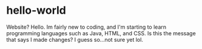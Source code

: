 # hello-world
Website?
Hello. Im fairly new to coding, and I'm starting to learn programming languages such as Java, HTML, and CSS. Is this the message that says I made changes? I guess so...not sure yet lol.
